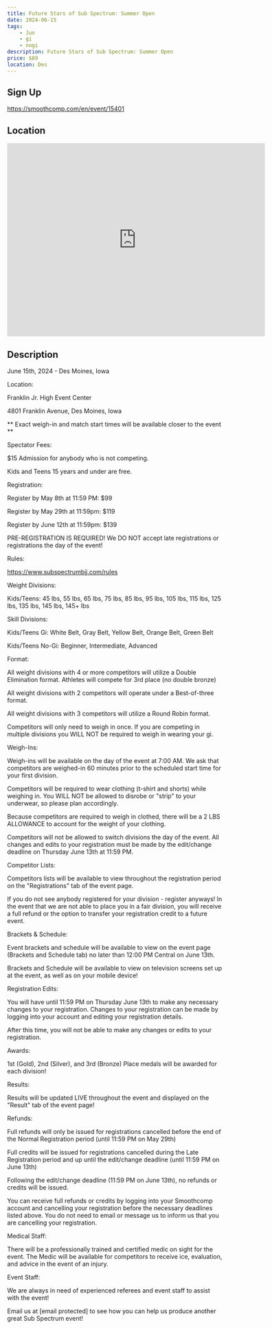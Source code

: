 ```yaml
---
title: Future Stars of Sub Spectrum: Summer Open
date: 2024-06-15
tags:
    - Jun
    - gi 
    - nogi 
description: Future Stars of Sub Spectrum: Summer Open
price: $89
location: Des
---
```

## Sign Up
https://smoothcomp.com/en/event/15401

## Location
<iframe src="https://www.google.com/maps/embed?pb=!1m18!1m12!1m3!1d12345.6789!2d-93.6843515!3d41.6122969!2m3!1f0!2f0!3f0!3m2!1i1024!2i768!4f13.1!3m3!1m2!1s0x0%3A0x0!2z41.6122969!5e0!3m2!1sen!2sus!4v1234567890" width="600" height="450" style="border:0;" allowfullscreen="" loading="lazy"></iframe>

## Description
June 15th, 2024 - Des Moines, Iowa


Location:


Franklin Jr. High Event Center


4801 Franklin Avenue, Des Moines, Iowa


** Exact weigh-in and match start times will be available closer to the event **


Spectator Fees:


$15 Admission for anybody who is not competing.


Kids and Teens 15 years and under are free.


Registration:


Register by May 8th at 11:59 PM: $99


Register by May 29th at 11:59pm: $119 


Register by June 12th at 11:59pm: $139


PRE-REGISTRATION IS REQUIRED! We DO NOT accept late registrations or registrations the day of the event! 


Rules:


https://www.subspectrumbjj.com/rules


Weight Divisions:



Kids/Teens: 45 lbs, 55 lbs, 65 lbs, 75 lbs, 85 lbs, 95 lbs, 105 lbs, 115 lbs, 125 lbs, 135 lbs, 145 lbs, 145+ lbs



Skill Divisions:



Kids/Teens Gi: White Belt, Gray Belt, Yellow Belt, Orange Belt, Green Belt


Kids/Teens No-Gi: Beginner, Intermediate, Advanced



Format:


All weight divisions with 4 or more competitors will utilize a Double Elimination format. Athletes will compete for 3rd place (no double bronze)


All weight divisions with 2 competitors will operate under a Best-of-three format.


All weight divisions with 3 competitors will utilize a Round Robin format.


Competitors will only need to weigh in once. If you are competing in multiple divisions you WILL NOT be required to weigh in wearing your gi.


Weigh-Ins:


Weigh-ins will be available on the day of the event at 7:00 AM. We ask that competitors are weighed-in 60 minutes prior to the scheduled start time for your first division.


Competitors will be required to wear clothing (t-shirt and shorts) while weighing in. You WILL NOT be allowed to disrobe or "strip" to your underwear, so please plan accordingly.


Because competitors are required to weigh in clothed, there will be a 2 LBS ALLOWANCE to account for the weight of your clothing.


Competitors will not be allowed to switch divisions the day of the event. All changes and edits to your registration must be made by the edit/change deadline on Thursday June 13th at 11:59 PM.


Competitor Lists:


Competitors lists will be available to view throughout the registration period on the "Registrations" tab of the event page.


If you do not see anybody registered for your division - register anyways! In the event that we are not able to place you in a fair division, you will receive a full refund or the option to transfer your registration credit to a future event.


Brackets & Schedule:


Event brackets and schedule will be available to view on the event page (Brackets and Schedule tab) no later than 12:00 PM Central on June 13th.


Brackets and Schedule will be available to view on television screens set up at the event, as well as on your mobile device!


Registration Edits:


You will have until 11:59 PM on Thursday June 13th to make any necessary changes to your registration. Changes to your registration can be made by logging into your account and editing your registration details. 


After this time, you will not be able to make any changes or edits to your registration.


Awards:


1st (Gold), 2nd (Silver), and 3rd (Bronze) Place medals will be awarded for each division!


Results: 


Results will be updated LIVE throughout the event and displayed on the "Result" tab of the event page!


Refunds:


Full refunds will only be issued for registrations cancelled before the end of the Normal Registration period (until 11:59 PM on May 29th)


Full credits will be issued for registrations cancelled during the Late Registration period and up until the edit/change deadline (until 11:59 PM on June 13th)


Following the edit/change deadline (11:59 PM on June 13th), no refunds or credits will be issued.


You can receive full refunds or credits by logging into your Smoothcomp account and cancelling your registration before the necessary deadlines listed above. You do not need to email or message us to inform us that you are cancelling your registration. 


Medical Staff:


There will be a professionally trained and certified medic on sight for the event. The Medic will be available for competitors to receive ice, evaluation, and advice in the event of an injury. 


Event Staff:


We are always in need of experienced referees and event staff to assist with the event!


Email us at [email protected] to see how you can help us produce another great Sub Spectrum event!